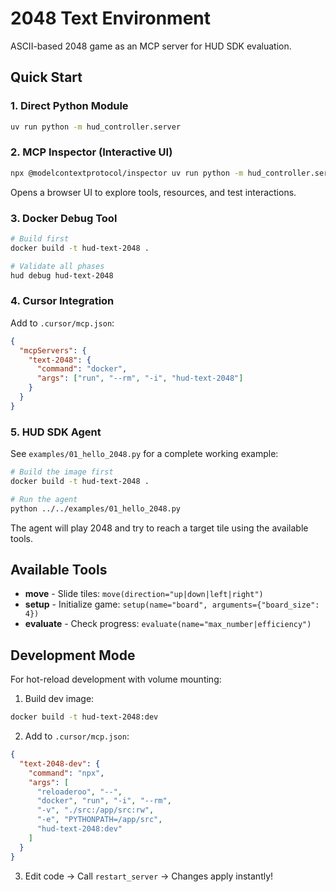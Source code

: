 # 2048 Text Environment

ASCII-based 2048 game as an MCP server for HUD SDK evaluation.

## Quick Start

### 1. Direct Python Module
```bash
uv run python -m hud_controller.server
```

### 2. MCP Inspector (Interactive UI)
```bash
npx @modelcontextprotocol/inspector uv run python -m hud_controller.server
```
Opens a browser UI to explore tools, resources, and test interactions.

### 3. Docker Debug Tool
```bash
# Build first
docker build -t hud-text-2048 .

# Validate all phases
hud debug hud-text-2048
```

### 4. Cursor Integration
Add to `.cursor/mcp.json`:
```json
{
  "mcpServers": {
    "text-2048": {
      "command": "docker",
      "args": ["run", "--rm", "-i", "hud-text-2048"]
    }
  }
}
```

### 5. HUD SDK Agent
See `examples/01_hello_2048.py` for a complete working example:
```bash
# Build the image first
docker build -t hud-text-2048 .

# Run the agent
python ../../examples/01_hello_2048.py
```

The agent will play 2048 and try to reach a target tile using the available tools.

## Available Tools

- **move** - Slide tiles: `move(direction="up|down|left|right")`
- **setup** - Initialize game: `setup(name="board", arguments={"board_size": 4})`
- **evaluate** - Check progress: `evaluate(name="max_number|efficiency")`

## Development Mode

For hot-reload development with volume mounting:

1. Build dev image:
```bash
docker build -t hud-text-2048:dev
```

2. Add to `.cursor/mcp.json`:
```json
{
  "text-2048-dev": {
    "command": "npx",
    "args": [
      "reloaderoo", "--",
      "docker", "run", "-i", "--rm",
      "-v", "./src:/app/src:rw",
      "-e", "PYTHONPATH=/app/src",
      "hud-text-2048:dev"
    ]
  }
}
```

3. Edit code → Call `restart_server` → Changes apply instantly!